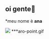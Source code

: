 ## oi gente🖤
*meu nome è **ana**





![](https://media1.tenor.com/m/kJOxjJUgvpYAAAAC/bolson)
***aro-point.gif
